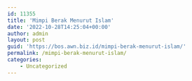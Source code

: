 ```yaml
---
id: 11355
title: 'Mimpi Berak Menurut Islam'
date: '2022-10-28T14:25:04+00:00'
author: admin
layout: post
guid: 'https://bos.awn.biz.id/mimpi-berak-menurut-islam/'
permalink: /mimpi-berak-menurut-islam/
categories:
    - Uncategorized
---
```


